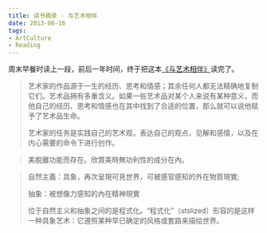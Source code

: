 ```yaml
---
title: 读书摘录 - 与艺术相伴
date: 2013-06-16
tags:
- ArtCulture
- Reading
---
```


周末早餐时读上一段，前后一年时间，终于把这本[《与艺术相伴》](https://book.douban.com/subject/6522008/)读完了。

> 艺术家的作品源于一生的经历、思考和情感；其余任何人都无法精确地复制它们。艺术品拥有多重含义。如果一些艺术品对某个人来说有某种意义，而他自己的经历、思考和情感也在其中找到了合适的位置，那么就可以说他赋予了艺术品生命。
>
> 艺术家的任务是实践自己的艺术观，表达自己的观点、见解和感情，以及在内心需要的命令下进行创作。

> 美脫離功能而存在。欣賞美時無功利性的成分在內。

> 自然主義：具象，再次呈現可見世界，可被感官感知的外在物質現實;
>
> 抽象：被想像力感知的內在精神現實
>
> 位于自然主义和抽象之间的是程式化。“程式化”（stslized）形容的是这样一种具象艺术：它遵照某种早已确定的风格或套路来描绘世界。